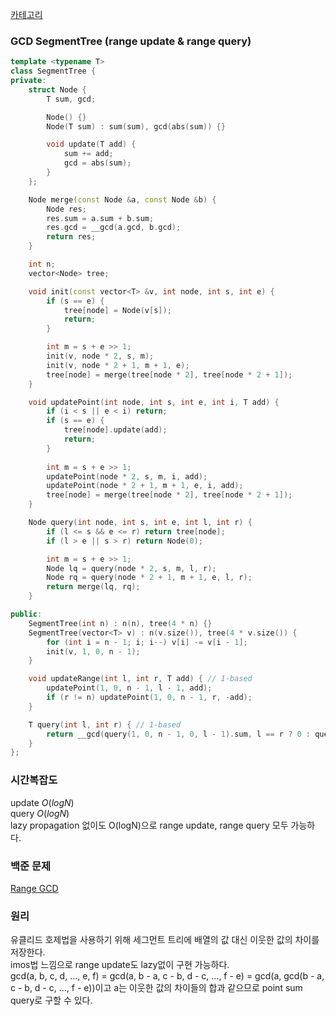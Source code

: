 [카테고리](/README.md)
### GCD SegmentTree (range update & range query)
```cpp
template <typename T>
class SegmentTree {
private:
    struct Node {
        T sum, gcd;

        Node() {}
        Node(T sum) : sum(sum), gcd(abs(sum)) {}

        void update(T add) {
            sum += add;
            gcd = abs(sum);
        }
    };

    Node merge(const Node &a, const Node &b) {
        Node res;
        res.sum = a.sum + b.sum;
        res.gcd = __gcd(a.gcd, b.gcd);
        return res;
    }

    int n;
    vector<Node> tree;

    void init(const vector<T> &v, int node, int s, int e) {
        if (s == e) {
            tree[node] = Node(v[s]);
            return;
        }

        int m = s + e >> 1;
        init(v, node * 2, s, m);
        init(v, node * 2 + 1, m + 1, e);
        tree[node] = merge(tree[node * 2], tree[node * 2 + 1]);
    }

    void updatePoint(int node, int s, int e, int i, T add) {
        if (i < s || e < i) return;
        if (s == e) {
            tree[node].update(add);
            return;
        }
        
        int m = s + e >> 1;
        updatePoint(node * 2, s, m, i, add);
        updatePoint(node * 2 + 1, m + 1, e, i, add);
        tree[node] = merge(tree[node * 2], tree[node * 2 + 1]);
    }

    Node query(int node, int s, int e, int l, int r) {
        if (l <= s && e <= r) return tree[node];
        if (l > e || s > r) return Node(0);

        int m = s + e >> 1;
        Node lq = query(node * 2, s, m, l, r);
        Node rq = query(node * 2 + 1, m + 1, e, l, r);
        return merge(lq, rq);
    }

public:
    SegmentTree(int n) : n(n), tree(4 * n) {}
    SegmentTree(vector<T> v) : n(v.size()), tree(4 * v.size()) {
        for (int i = n - 1; i; i--) v[i] -= v[i - 1];
        init(v, 1, 0, n - 1);
    }

    void updateRange(int l, int r, T add) { // 1-based
        updatePoint(1, 0, n - 1, l - 1, add);
        if (r != n) updatePoint(1, 0, n - 1, r, -add);
    }

    T query(int l, int r) { // 1-based
        return __gcd(query(1, 0, n - 1, 0, l - 1).sum, l == r ? 0 : query(1, 0, n - 1, l, r - 1).gcd);
    }
};
```
### 시간복잡도
update $O(logN)$   
query $O(logN)$   
lazy propagation 없이도 O(logN)으로 range update, range query 모두 가능하다.

### 백준 문제
[Range GCD](https://www.acmicpc.net/problem/12858)   

### 원리
유클리드 호제법을 사용하기 위해 세그먼트 트리에 배열의 값 대신 이웃한 값의 차이를 저장한다.   
imos법 느낌으로 range update도 lazy없이 구현 가능하다.   
gcd(a, b, c, d, ..., e, f) = gcd(a, b - a, c - b, d - c, ..., f - e) = gcd(a, gcd(b - a, c - b, d - c, ..., f - e))이고 a는 이웃한 값의 차이들의 합과 같으므로 point sum query로 구할 수 있다.